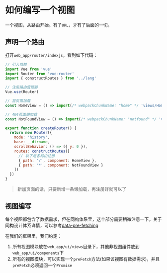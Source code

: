# 如何编写一个视图

一个视图，从路由开始。有了`URL`，才有了后面的一切。

## 声明一个路由

打开`web_app/router/indexjs`，看到如下代码：

```javascript
// 引入依赖
import Vue from 'vue'
import Router from 'vue-router'
import { constructRoutes } from '../lang'

// 注册路由管理器
Vue.use(Router)

// 首页懒加载
const HomeView = () => import(/* webpackChunkName: "home" */ 'views/HomeView.vue')

// 404页面懒加载
const NotFoundView = () => import(/* webpackChunkName: "notfound" */ 'views/NotFoundView.vue')

export function createRouter() {
  return new Router({
    mode: 'history',
    base: __dirname,
    scrollBehavior: () => ({ y: 0 }),
    routes: constructRoutes([
      // 以下是各路由注册
      { path: '/', component: HomeView },
      { path: '*', component: NotFoundView }
    ])
  })
}
```

> 新加页面的话，只要新增一条懒加载，再注册好就可以了

## 视图编写

每个视图都包含了数据需求，但在同构体系里，这个部分需要稍微注意一下。关于同构设计体系详情，可以参考[data-pre-fetching](https://ssr.vuejs.org/en/data.html)

在我们的框架里，我们约定：

1. 所有视图模块放在`web_app/ui/views`目录下，其他非视图组件放到`web_app/ui/components`下
2. 所有的视图模块，可以实现一个`preFetch`方法(如果该视图有数据需求)，并且`preFetch`必须返回一个`Promise`

